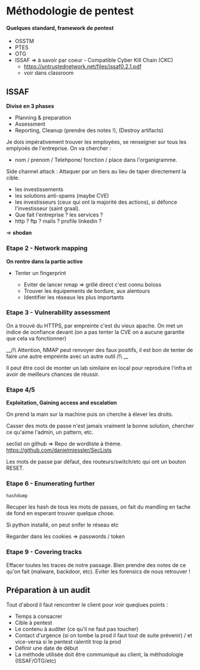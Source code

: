 # Méthodologie de pentest

#### Quelques standard, framework de pentest
* OSSTM
* PTES
* OTG
* ISSAF => à savoir par coeur - Compatible Cyber Kill Chain (CKC)
    - https://untrustednetwork.net/files/issaf0.2.1.pdf
    - voir dans classroom

## ISSAF
__Divisé en 3 phases__

* Planning & preparation
* Assessment
* Reporting, Cleanup (prendre des notes !), (Destroy artifacts)


Je dois impérativement trouver les employées, se renseigner sur tous les emplyoés de l'entreprise. 
On va chercher : 
* nom / prenom / Telehpone/ fonction / place dans l'organigramme.


Side channel attack : Attaquer par un tiers au lieu de taper directement la cible.


- les investissements
- les solutions anti-spams (maybe CVE)
- les investisseurs (ceux qui ont la majorité des actions), si défonce l'investisseur (saint graal). 
- Que fait l'entreprise ? les services ?
- http ? ftp ? mails ? profile linkedin ?  

=> __shodan__


### Etape 2 - Network mapping
__On rentre dans la partie active__

* Tenter un fingerprint

    - Eviter de lancer nmap => grillé direct c'est connu boloss
    - Trouver les équipements de bordure, aux alentours
    - Identifier les réseaux les plus importants

### Etape 3 - Vulnerability assessment

On a trouvé du HTTPS, par empreinte c'est du vieux apache. On met un indice de ocnfiance devant (on a pas tenter la CVE on a aucune garantie que cela va fonctionner)

__/!\ Attention, NMAP peut renvoyer des faux positifs, il est bon de tenter de faire une autre empreinte avec un autre outil /!\ __

Il peut être cool de monter un lab similaire en local pour reproduire l'infra et avoir de meilleurs chances de réussir.


### Etape 4/5

__Exploitation, Gaining access and escalation__

On prend la main sur la machine puis on cherche à élever les droits.

Casser des mots de passe n'est jamais vraiment la bonne solution, chercher ce qu'aime l'admin, un pattern, etc.

seclist on github => Repo de wordliste à thème.
https://github.com/danielmiessler/SecLists

Les mots de passe par défaut, des routeurs/switch/etc qui ont un bouton RESET.

### Etape 6 - Enumerating further

```
hashdump
```

Recuper les hash de tous les mots de passes, on fait du mandling en tache de fond en esperant trouver quelque chose.

Si python installé, on peut snifer le réseau etc

Regarder dans les cookies => passwords / token


### Etape 9 - Covering tracks

Effacer toutes les traces de notre passage. Bien prendre des notes de ce qu'on fait (malware, backdoor, etc).
Eviter les forensics de nous retrouver !



## Préparation à un audit

Tout d'abord il faut rencontrer le client pour voir queqlues points : 
* Temps à consacrer
* Cible à pentest
* Le contenu à auditer (ce qu'il ne faut pas toucher)
* Contact d'urgence (si on tombe la prod il faut tout de suite prévenir) / et vice-versa si le pentest ralentit trop la prod
* Définir une date de début
* La méthode utilisée doit être communiqué au client, la méthodologie (ISSAF/OTG/etc)


